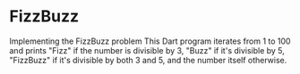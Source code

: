 # FizzBuzz
Implementing the FizzBuzz problem
This Dart program iterates from 1 to 100 and prints "Fizz" if the number is divisible by 3, "Buzz" if it's divisible by 5, "FizzBuzz" if it's divisible by both 3 and 5, and the number itself otherwise.
